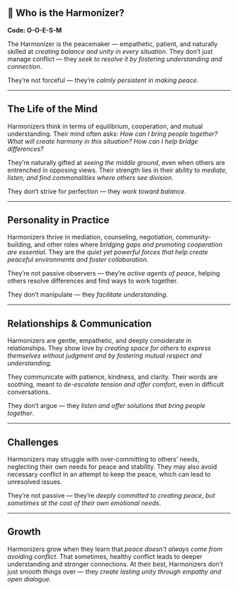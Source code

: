 ## 🤝 Who is the Harmonizer?  
**Code: O-O-E-S-M**

The Harmonizer is the peacemaker — empathetic, patient, and naturally skilled at *creating balance and unity in every situation*. They don’t just manage conflict — they *seek to resolve it by fostering understanding and connection*.

They’re not forceful — they’re *calmly persistent in making peace*.

---

## The Life of the Mind

Harmonizers think in terms of equilibrium, cooperation, and mutual understanding. Their mind often asks: *How can I bring people together? What will create harmony in this situation? How can I help bridge differences?*

They’re naturally gifted at *seeing the middle ground*, even when others are entrenched in opposing views. Their strength lies in their ability to *mediate, listen, and find commonalities where others see division*.

They don’t strive for perfection — they *work toward balance*.

---

## Personality in Practice

Harmonizers thrive in mediation, counseling, negotiation, community-building, and other roles where *bridging gaps and promoting cooperation are essential*. They are the *quiet yet powerful forces that help create peaceful environments and foster collaboration*.

They’re not passive observers — they’re *active agents of peace*, helping others resolve differences and find ways to work together.

They don’t manipulate — they *facilitate understanding*.

---

## Relationships & Communication

Harmonizers are gentle, empathetic, and deeply considerate in relationships. They show love by *creating space for others to express themselves without judgment and by fostering mutual respect and understanding*.

They communicate with patience, kindness, and clarity. Their words are soothing, meant to *de-escalate tension and offer comfort*, even in difficult conversations.

They don’t argue — they *listen and offer solutions that bring people together*.

---

## Challenges

Harmonizers may struggle with over-committing to others’ needs, neglecting their own needs for peace and stability. They may also avoid necessary conflict in an attempt to keep the peace, which can lead to unresolved issues.

They’re not passive — they’re *deeply committed to creating peace, but sometimes at the cost of their own emotional needs*.

---

## Growth

Harmonizers grow when they learn that *peace doesn’t always come from avoiding conflict*. That sometimes, healthy conflict leads to deeper understanding and stronger connections. At their best, Harmonizers don’t just smooth things over — they *create lasting unity through empathy and open dialogue*.
